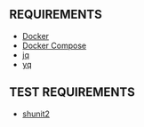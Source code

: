 

## REQUIREMENTS

- [Docker][1]
- [Docker Compose][2]
- [jq][3]
- [yq][4]

## TEST REQUIREMENTS

- [shunit2][5]


















<!-- Links -->
[1]: https://docs.docker.com/engine/install/
[2]: https://docs.docker.com/compose/install/
[3]: https://stedolan.github.io/jq/
[4]: https://github.com/mikefarah/yq
[5]: https://github.com/kward/shunit2